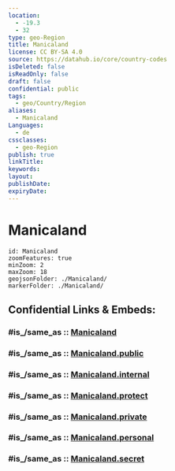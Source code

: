 ```yaml
---
location:
  - -19.3
  - 32
type: geo-Region
title: Manicaland
license: CC BY-SA 4.0
source: https://datahub.io/core/country-codes
isDeleted: false
isReadOnly: false
draft: false
confidential: public
tags:
  - geo/Country/Region
aliases:
  - Manicaland
Languages:
  - de
cssclasses:
  - geo-Region
publish: true
linkTitle:
keywords:
layout:
publishDate:
expiryDate:
---
```


# Manicaland

```leaflet
id: Manicaland
zoomFeatures: true 
minZoom: 2 
maxZoom: 18
geojsonFolder: ./Manicaland/
markerFolder: ./Manicaland/
```


## Confidential Links & Embeds: 

### #is_/same_as :: [Manicaland](/_Standards/Earth/Continent/Africa/Africa~South/Zimbabwe/Provinces~Zimbabwe/Manicaland.md) 

### #is_/same_as :: [Manicaland.public](/_public/Earth/Continent/Africa/Africa~South/Zimbabwe/Provinces~Zimbabwe/Manicaland.public.md) 

### #is_/same_as :: [Manicaland.internal](/_internal/Earth/Continent/Africa/Africa~South/Zimbabwe/Provinces~Zimbabwe/Manicaland.internal.md) 

### #is_/same_as :: [Manicaland.protect](/_protect/Earth/Continent/Africa/Africa~South/Zimbabwe/Provinces~Zimbabwe/Manicaland.protect.md) 

### #is_/same_as :: [Manicaland.private](/_private/Earth/Continent/Africa/Africa~South/Zimbabwe/Provinces~Zimbabwe/Manicaland.private.md) 

### #is_/same_as :: [Manicaland.personal](/_personal/Earth/Continent/Africa/Africa~South/Zimbabwe/Provinces~Zimbabwe/Manicaland.personal.md) 

### #is_/same_as :: [Manicaland.secret](/_secret/Earth/Continent/Africa/Africa~South/Zimbabwe/Provinces~Zimbabwe/Manicaland.secret.md)

